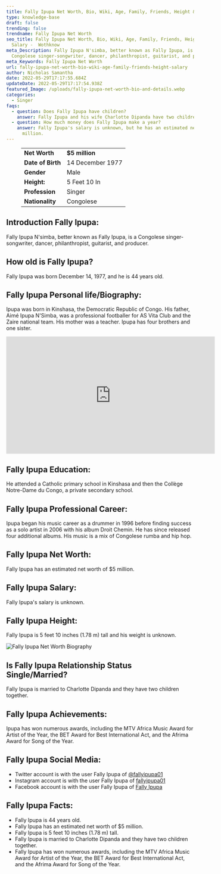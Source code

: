```yaml
---
title: Fally Ipupa Net Worth, Bio, Wiki, Age, Family, Friends, Height & Salary
type: knowledge-base
draft: false
trending: false
trendname: Fally Ipupa Net Worth
seo_title: Fally Ipupa Net Worth, Bio, Wiki, Age, Family, Friends, Height &
  Salary -  Wothknow
meta_Description: Fally Ipupa N'simba, better known as Fally Ipupa, is a
  Congolese singer-songwriter, dancer, philanthropist, guitarist, and producer.
meta_Keywords: Fally Ipupa Net Worth
url: fally-ipupa-net-worth-bio-wiki-age-family-friends-height-salary
author: Nicholas Samantha
date: 2022-05-29T17:17:55.684Z
updateDate: 2022-05-29T17:17:54.938Z
featured_Image: /uploads/fally-ipupa-net-worth-bio-and-details.webp
categories:
  - Singer
faqs:
  - question: Does Fally Ipupa have children?
    answer: Fally Ipupa and his wife Charlotte Dipanda have two children together.
  - question: How much money does Fally Ipupa make a year?
    answer: Fally Ipupa's salary is unknown, but he has an estimated net worth of $5
      million.
---
```

<figure class="wp-block-table is-style-stripes">
  <table>
    <tbody>
      <tr>
        <td>
          <strong>Net Worth</strong>
        </td>
        <td>
          <strong>$5 million</strong>
        </td>
      </tr>
      <tr>
        <td>
          <strong>Date of Birth</strong>
        </td>
        <td>14 December 1977</td>
      </tr>
      <tr>
        <td>
          <strong>Gender</strong>
        </td>
        <td>Male</td>
      </tr>
      <tr>
        <td>
          <strong>Height:</strong>
        </td>
        <td>5 Feet 10 In</td>
      </tr>
      <tr>
        <td>
          <strong>Profession</strong>
        </td>
        <td>Singer</td>
      </tr>
      <tr>
        <td>
          <strong>Nationality</strong>
        </td>
        <td>Congolese</td>
      </tr>
    </tbody>
  </table>
</figure>

## **Introduction Fally Ipupa:**

Fally Ipupa N'simba, better known as Fally Ipupa, is a Congolese singer-songwriter, dancer, philanthropist, guitarist, and producer.

## **How old is Fally Ipupa?**

Fally Ipupa was born December 14, 1977, and he is 44 years old.

## **Fally Ipupa Personal life/Biography:**

Ipupa was born in Kinshasa, the Democratic Republic of Congo. His father, Aimé Ipupa N'Simba, was a professional footballer for AS Vita Club and the Zaire national team. His mother was a teacher. Ipupa has four brothers and one sister.

<iframe width="560" height="315" src="https://www.youtube.com/embed/qV6rByoUAd0" title="YouTube video player" frameborder="0" allow="accelerometer; autoplay; clipboard-write; encrypted-media; gyroscope; picture-in-picture" allowfullscreen></iframe>

## **Fally Ipupa Education:**

He attended a Catholic primary school in Kinshasa and then the Collège Notre-Dame du Congo, a private secondary school.

## **Fally Ipupa Professional Career:**

Ipupa began his music career as a drummer in 1996 before finding success as a solo artist in 2006 with his album Droit Chemin. He has since released four additional albums. His music is a mix of Congolese rumba and hip hop.

## **Fally Ipupa Net Worth:**

Fally Ipupa has an estimated net worth of $5 million.

## **Fally Ipupa Salary:**

Fally Ipupa's salary is unknown.

## **Fally Ipupa Height:**

Fally Ipupa is 5 feet 10 inches (1.78 m) tall and his weight is unknown.

![Fally Ipupa Net Worth Biography](/uploads/fally-ipupa-net-worth-.webp)

## **Is Fally Ipupa Relationship Status Single/Married?**

Fally Ipupa is married to Charlotte Dipanda and they have two children together.

## **Fally Ipupa Achievements:**

Ipupa has won numerous awards, including the MTV Africa Music Award for Artist of the Year, the BET Award for Best International Act, and the Afrima Award for Song of the Year.

## **Fally Ipupa Social Media:**

* Twitter account is with the user Fally Ipupa of <a href="https://twitter.com/fallyipupa01" target="_blank" rel="nofollow" rel="noopener">@fallyipupa01</a>
* Instagram account is with the user Fally Ipupa of <a href="https://www.instagram.com/fallyipupa01/" target="_blank" rel="nofollow" rel="noopener">fallyipupa01</a>
* Facebook account is with the user Fally Ipupa of <a href="https://www.facebook.com/FallyIpupaOfficial" target="_blank" rel="nofollow" rel="noopener">Fally Ipupa</a>

## **Fally Ipupa Facts:**

* Fally Ipupa is 44 years old.
* Fally Ipupa has an estimated net worth of $5 million.
* Fally Ipupa is 5 feet 10 inches (1.78 m) tall.
* Fally Ipupa is married to Charlotte Dipanda and they have two children together.
* Fally Ipupa has won numerous awards, including the MTV Africa Music Award for Artist of the Year, the BET Award for Best International Act, and the Afrima Award for Song of the Year.